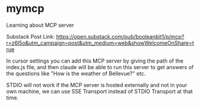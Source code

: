 # mymcp

Learning about MCP server

Substack Post Link: https://open.substack.com/pub/booleanbit1/p/mcp?r=z6l5o&utm_campaign=post&utm_medium=web&showWelcomeOnShare=true

In cursor settings you can add this MCP server by giving the path of the index.js file, and then claude will be able to run this server to get answers of the questions like "How is the weather of Bellevue?" etc.

STDIO will not work if the MCP server is hosted externally and not in your own machine, we can use SSE Transport instead of STDIO Transport at that time.
